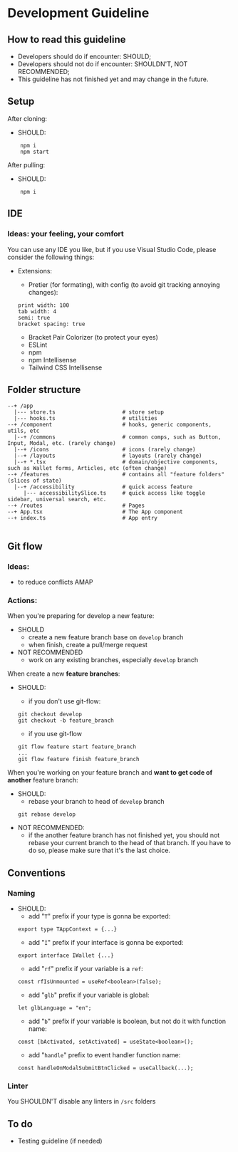# Development Guideline

## How to read this guideline

-   Developers should do if encounter: SHOULD;
-   Developers should not do if encounter: SHOULDN'T, NOT RECOMMENDED;
-   This guideline has not finished yet and may change in the future.

## Setup

After cloning:

-   SHOULD:

```
    npm i
    npm start
```

After pulling:

-   SHOULD:

```
    npm i
```

## IDE

### **Ideas**: your feeling, your comfort

You can use any IDE you like, but if you use Visual Studio Code, please consider the following things:

-   Extensions:

    -   Pretier (for formating), with config (to avoid git tracking annoying changes):

    ```
    print width: 100
    tab width: 4
    semi: true
    bracket spacing: true
    ```

    -   Bracket Pair Colorizer (to protect your eyes)
    -   ESLint
    -   npm
    -   npm Intellisense
    -   Tailwind CSS Intellisense

## Folder structure

```
--+ /app
  |--- store.ts                     # store setup
  |--- hooks.ts                     # utilities
--+ /component                      # hooks, generic components, utils, etc
  |--+ /commons                     # common comps, such as Button, Input, Modal, etc. (rarely change)
  |--+ /icons                       # icons (rarely change)
  |--+ /layouts                     # layouts (rarely change)
  |--+ *.tsx                        # domain/objective components, such as Wallet forms, Articles, etc (often change)
--+ /features                       # contains all "feature folders" (slices of state)
  |--+ /accessibility               # quick access feature
     |--- accessibilitySlice.ts     # quick access like toggle sidebar, universal search, etc.
--+ /routes                         # Pages
--+ App.tsx                         # The App component
--+ index.ts                        # App entry


```

## Git flow

### **Ideas**:

-   to reduce conflicts AMAP

### **Actions**:

When you're preparing for develop a new feature:

-   SHOULD
    -   create a new feature branch base on `develop` branch
    -   when finish, create a pull/merge request
-   NOT RECOMMENDED
    -   work on any existing branches, especially `develop` branch

When create a new **feature branches**:

-   SHOULD:

    -   if you don't use git-flow:

    ```
    git checkout develop
    git checkout -b feature_branch
    ```

    -   if you use git-flow

    ```
    git flow feature start feature_branch
    ...
    git flow feature finish feature_branch
    ```

When you're working on your feature branch and **want to get code of another** feature branch:

-   SHOULD:
    -   rebase your branch to head of `develop` branch
    ```
    git rebase develop
    ```
-   NOT RECOMMENDED:
    -   if the another feature branch has not finished yet, you should not rebase your current branch to the head of that branch. If you have to do so, please make sure that it's the last choice.

## Conventions

### Naming

-   SHOULD:
    -   add "`T`" prefix if your type is gonna be exported:
    ```
    export type TAppContext = {...}
    ```
    -   add "`I`" prefix if your interface is gonna be exported:
    ```
    export interface IWallet {...}
    ```
    -   add "`rf`" prefix if your variable is a `ref`:
    ```
    const rfIsUnmounted = useRef<boolean>(false);
    ```
    -   add "`glb`" prefix if your variable is global:
    ```
    let glbLanguage = "en";
    ```
    -   add "`b`" prefix if your variable is boolean, but not do it with function name:
    ```
    const [bActivated, setActivated] = useState<boolean>();
    ```
    -   add "`handle`" prefix to event handler function name:
    ```
    const handleOnModalSubmitBtnClicked = useCallback(...);
    ```

### Linter

You SHOULDN'T disable any linters in `/src` folders

## To do

-   Testing guideline (if needed)
